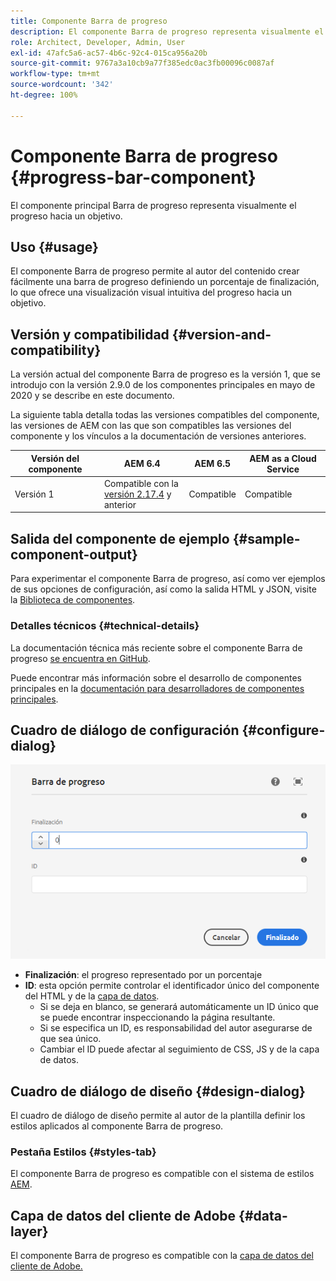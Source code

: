 ```yaml
---
title: Componente Barra de progreso
description: El componente Barra de progreso representa visualmente el progreso hacia un objetivo
role: Architect, Developer, Admin, User
exl-id: 47afc5a6-ac57-4b6c-92c4-015ca956a20b
source-git-commit: 9767a3a10cb9a77f385edc0ac3fb00096c0087af
workflow-type: tm+mt
source-wordcount: '342'
ht-degree: 100%

---
```


# Componente Barra de progreso {#progress-bar-component}

El componente principal Barra de progreso representa visualmente el progreso hacia un objetivo.

## Uso {#usage}

El componente Barra de progreso permite al autor del contenido crear fácilmente una barra de progreso definiendo un porcentaje de finalización, lo que ofrece una visualización visual intuitiva del progreso hacia un objetivo.

## Versión y compatibilidad {#version-and-compatibility}

La versión actual del componente Barra de progreso es la versión 1, que se introdujo con la versión 2.9.0 de los componentes principales en mayo de 2020 y se describe en este documento.

La siguiente tabla detalla todas las versiones compatibles del componente, las versiones de AEM con las que son compatibles las versiones del componente y los vínculos a la documentación de versiones anteriores.

| Versión del componente | AEM 6.4 | AEM 6.5 | AEM as a Cloud Service |
|---|---|---|---|
| Versión 1 | Compatible  con la <br>[versión 2.17.4](/help/versions.md) y anterior | Compatible | Compatible |

## Salida del componente de ejemplo {#sample-component-output}

Para experimentar el componente Barra de progreso, así como ver ejemplos de sus opciones de configuración, así como la salida HTML y JSON, visite la [Biblioteca de componentes](https://adobe.com/go/aem_cmp_library_progressbar_es).

### Detalles técnicos {#technical-details}

La documentación técnica más reciente sobre el componente Barra de progreso [se encuentra en GitHub](https://adobe.com/go/aem_cmp_tech_progress_v1).

Puede encontrar más información sobre el desarrollo de componentes principales en la [documentación para desarrolladores de componentes principales](/help/developing/overview.md).

## Cuadro de diálogo de configuración {#configure-dialog}

![Cuadro de diálogo de edición del componente Barra de progreso](/help/assets/progress-bar-edit.png)

* **Finalización**: el progreso representado por un porcentaje
* **ID**: esta opción permite controlar el identificador único del componente del HTML y de la [capa de datos](/help/developing/data-layer/overview.md).
   * Si se deja en blanco, se generará automáticamente un ID único que se puede encontrar inspeccionando la página resultante.
   * Si se especifica un ID, es responsabilidad del autor asegurarse de que sea único.
   * Cambiar el ID puede afectar al seguimiento de CSS, JS y de la capa de datos.

## Cuadro de diálogo de diseño {#design-dialog}

El cuadro de diálogo de diseño permite al autor de la plantilla definir los estilos aplicados al componente Barra de progreso.

### Pestaña Estilos {#styles-tab}

El componente Barra de progreso es compatible con el sistema de estilos [AEM](/help/get-started/authoring.md#component-styling).

## Capa de datos del cliente de Adobe {#data-layer}

El componente Barra de progreso es compatible con la [capa de datos del cliente de Adobe.](/help/developing/data-layer/overview.md)
